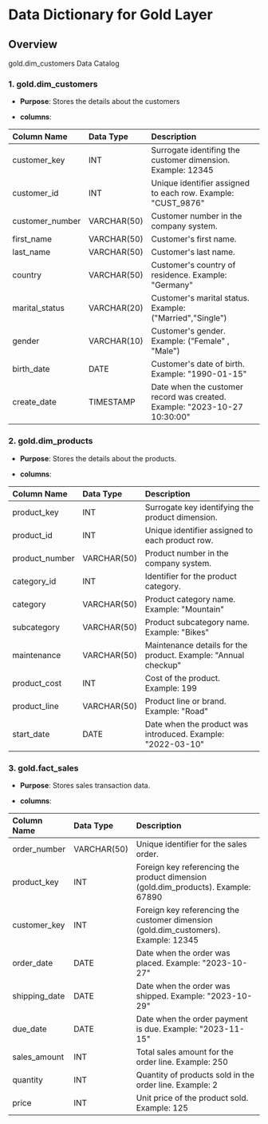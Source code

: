 # Data Dictionary for Gold Layer
## Overview
gold.dim_customers Data Catalog

### 1. gold.dim_customers

- **Purpose**: Stores the details about the customers

- **columns**:


| Column Name     | Data Type     | Description                                                                                               |
| :-------------- | :------------ | :-------------------------------------------------------------------------------------------------------- |
| customer_key    | INT           | Surrogate identifing the customer dimension. Example: 12345                                              |
| customer_id     | INT  | Unique identifier assigned to each row. Example: "CUST_9876"                                            |
| customer_number | VARCHAR(50)   | Customer number in the company system.                                               |
| first_name      | VARCHAR(50)  | Customer's first name.                                                                   |
| last_name       | VARCHAR(50)  | Customer's last name.                                                                    |
| country         | VARCHAR(50)   | Customer's country of residence. Example: "Germany"                                                           |
| marital_status  | VARCHAR(20)   | Customer's marital status. Example: ("Married","Single")                                                             |
| gender          | VARCHAR(10)   | Customer's gender. Example: ("Female" , "Male")                                                                     |
| birth_date      | DATE          | Customer's date of birth. Example: "1990-01-15"                                                           |
| create_date     | TIMESTAMP     | Date when the customer record was created. Example: "2023-10-27 10:30:00"                                 |



### 2. gold.dim_products

- **Purpose**: Stores the details about the products.

- **columns**:

| Column Name      | Data Type     | Description                                                                                              |
| :--------------- | :------------ | :------------------------------------------------------------------------------------------------------- |
| product_key      | INT           | Surrogate key identifying the product dimension.                                        |
| product_id       | INT           | Unique identifier assigned to each product row.                                    |
| product_number   | VARCHAR(50)   | Product number in the company system.                                                 |
| category_id      | INT           | Identifier for the product category.                                                      |
| category         | VARCHAR(50)  | Product category name. Example: "Mountain"                                                            |
| subcategory      | VARCHAR(50)  | Product subcategory name. Example: "Bikes"                                                          |
| maintenance      | VARCHAR(50)   | Maintenance details for the product. Example: "Annual checkup"                                            |
| product_cost     | INT | Cost of the product. Example: 199                                                                 |
| product_line     | VARCHAR(50)   | Product line or brand. Example: "Road"                                                                |
| start_date       | DATE          | Date when the product was introduced. Example: "2022-03-10"                                              |




### 3. gold.fact_sales

- **Purpose**: Stores sales transaction data.

- **columns**:

| Column Name     | Data Type     | Description                                                                                                        |
| :-------------- | :------------ | :----------------------------------------------------------------------------------------------------------------- |
| order_number    | VARCHAR(50)   | Unique identifier for the sales order.                                                |
| product_key     | INT           | Foreign key referencing the product dimension (gold.dim_products). Example: 67890                                  |
| customer_key    | INT           | Foreign key referencing the customer dimension (gold.dim_customers). Example: 12345                                |
| order_date      | DATE          | Date when the order was placed. Example: "2023-10-27"                                                              |
| shipping_date   | DATE          | Date when the order was shipped. Example: "2023-10-29"                                                             |
| due_date        | DATE          | Date when the order payment is due. Example: "2023-11-15"                                                          |
| sales_amount    | INT | Total sales amount for the order line. Example: 250                                                             |
| quantity        | INT           | Quantity of products sold in the order line. Example: 2                                                             |
| price           | INT | Unit price of the product sold. Example: 125                                                                   |
